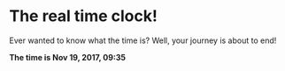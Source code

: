 # The real time clock!

Ever wanted to know what the time is? Well, your journey is about to end!

**The time is Nov 19, 2017, 09:35**